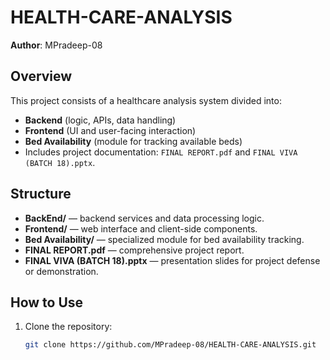 # HEALTH-CARE-ANALYSIS

**Author**: MPradeep-08

## Overview
This project consists of a healthcare analysis system divided into:
- **Backend** (logic, APIs, data handling)
- **Frontend** (UI and user-facing interaction)
- **Bed Availability** (module for tracking available beds)
- Includes project documentation: `FINAL REPORT.pdf` and `FINAL VIVA (BATCH 18).pptx`.

## Structure
- **BackEnd/** — backend services and data processing logic.
- **Frontend/** — web interface and client-side components.
- **Bed Availability/** — specialized module for bed availability tracking.
- **FINAL REPORT.pdf** — comprehensive project report.
- **FINAL VIVA (BATCH 18).pptx** — presentation slides for project defense or demonstration.

## How to Use
1. Clone the repository:
   ```bash
   git clone https://github.com/MPradeep-08/HEALTH-CARE-ANALYSIS.git
